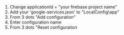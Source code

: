 1. Change applicationId = "your firebase project name"
2. Add your 'google-services.json' to "LocalConfig\app\"
3. From 3 dots "Add configuration"
4. Enter configuration name
5. From 3 dots "Reset configuration
